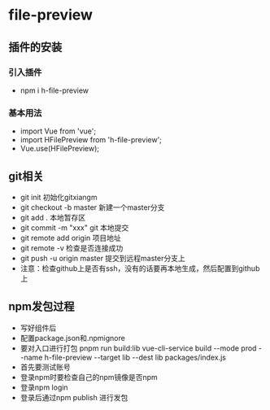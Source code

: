 # file-preview

## 插件的安装

### 引入插件

- npm i h-file-preview

### 基本用法

- import Vue from 'vue';
- import HFilePreview from 'h-file-preview';
- Vue.use(HFilePreview);

## git相关

- git init 初始化gitxiangm
- git checkout -b master 新建一个master分支
- git add . 本地暂存区
- git commit -m "xxx" git 本地提交
- git remote add origin 项目地址
- git remote -v 检查是否连接成功
- git push -u origin master 提交到远程master分支上
- 注意：检查github上是否有ssh，没有的话要再本地生成，然后配置到github上

## npm发包过程

- 写好组件后
- 配置package.json和.npmignore
- 要对入口进行打包 pnpm run build:lib vue-cli-service build --mode prod --name h-file-preview --target lib --dest lib packages/index.js
- 首先要测试账号
- 登录npm时要检查自己的npm镜像是否npm
- 登录npm login
- 登录后通过npm publish 进行发包

